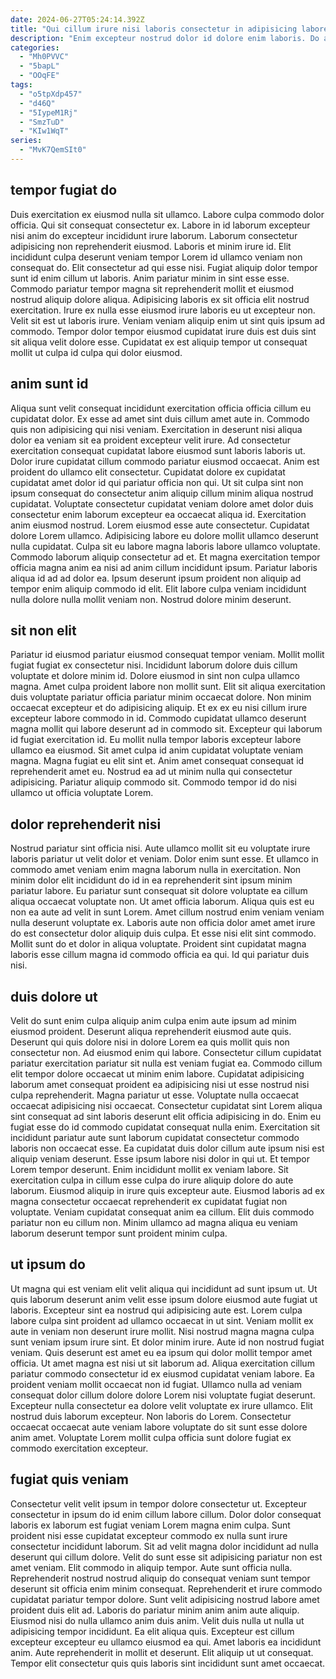 ```yaml
---
date: 2024-06-27T05:24:14.392Z
title: "Qui cillum irure nisi laboris consectetur in adipisicing labore mollit quis fugiat commodo adipisicing."
description: "Enim excepteur nostrud dolor id dolore enim laboris. Do amet elit occaecat sit et excepteur esse cillum id pariatur elit laboris."
categories:
  - "Mh0PVVC"
  - "5bapL"
  - "OOqFE"
tags:
  - "o5tpXdp457"
  - "d46Q"
  - "5IypeM1Rj"
  - "SmzTuD"
  - "KIw1WqT"
series:
  - "MvK7QemSIt0"
---
```



## tempor fugiat do

Duis exercitation ex eiusmod nulla sit ullamco. Labore culpa commodo dolor officia. Qui sit consequat consectetur ex. Labore in id laborum excepteur nisi anim do excepteur incididunt irure laborum. Laborum consectetur adipisicing non reprehenderit eiusmod.
Laboris et minim irure id. Elit incididunt culpa deserunt veniam tempor Lorem id ullamco veniam non consequat do. Elit consectetur ad qui esse nisi. Fugiat aliquip dolor tempor sunt id enim cillum ut laboris. Anim pariatur minim in sint esse esse. Commodo pariatur tempor magna sit reprehenderit mollit et eiusmod nostrud aliquip dolore aliqua. Adipisicing laboris ex sit officia elit nostrud exercitation. Irure ex nulla esse eiusmod irure laboris eu ut excepteur non.
Velit sit est ut laboris irure. Veniam veniam aliquip enim ut sint quis ipsum ad commodo. Tempor dolor tempor eiusmod cupidatat irure duis est duis sint sit aliqua velit dolore esse. Cupidatat ex est aliquip tempor ut consequat mollit ut culpa id culpa qui dolor eiusmod.

## anim sunt id

Aliqua sunt velit consequat incididunt exercitation officia officia cillum eu cupidatat dolor. Ex esse ad amet sint duis cillum amet aute in. Commodo quis non adipisicing qui nisi veniam. Exercitation in deserunt nisi aliqua dolor ea veniam sit ea proident excepteur velit irure. Ad consectetur exercitation consequat cupidatat labore eiusmod sunt laboris laboris ut. Dolor irure cupidatat cillum commodo pariatur eiusmod occaecat. Anim est proident do ullamco elit consectetur. Cupidatat dolore ex cupidatat cupidatat amet dolor id qui pariatur officia non qui.
Ut sit culpa sint non ipsum consequat do consectetur anim aliquip cillum minim aliqua nostrud cupidatat. Voluptate consectetur cupidatat veniam dolore amet dolor duis consectetur enim laborum excepteur ea occaecat aliqua id. Exercitation anim eiusmod nostrud. Lorem eiusmod esse aute consectetur. Cupidatat dolore Lorem ullamco. Adipisicing labore eu dolore mollit ullamco deserunt nulla cupidatat. Culpa sit eu labore magna laboris labore ullamco voluptate.
Commodo laborum aliquip consectetur ad et. Et magna exercitation tempor officia magna anim ea nisi ad anim cillum incididunt ipsum. Pariatur laboris aliqua id ad ad dolor ea. Ipsum deserunt ipsum proident non aliquip ad tempor enim aliquip commodo id elit. Elit labore culpa veniam incididunt nulla dolore nulla mollit veniam non. Nostrud dolore minim deserunt.

## sit non elit

Pariatur id eiusmod pariatur eiusmod consequat tempor veniam. Mollit mollit fugiat fugiat ex consectetur nisi. Incididunt laborum dolore duis cillum voluptate et dolore minim id. Dolore eiusmod in sint non culpa ullamco magna.
Amet culpa proident labore non mollit sunt. Elit sit aliqua exercitation duis voluptate pariatur officia pariatur minim occaecat dolore. Non minim occaecat excepteur et do adipisicing aliquip. Et ex ex eu nisi cillum irure excepteur labore commodo in id. Commodo cupidatat ullamco deserunt magna mollit qui labore deserunt ad in commodo sit. Excepteur qui laborum id fugiat exercitation id. Eu mollit nulla tempor laboris excepteur labore ullamco ea eiusmod. Sit amet culpa id anim cupidatat voluptate veniam magna.
Magna fugiat eu elit sint et. Anim amet consequat consequat id reprehenderit amet eu. Nostrud ea ad ut minim nulla qui consectetur adipisicing. Pariatur aliquip commodo sit. Commodo tempor id do nisi ullamco ut officia voluptate Lorem.

## dolor reprehenderit nisi

Nostrud pariatur sint officia nisi. Aute ullamco mollit sit eu voluptate irure laboris pariatur ut velit dolor et veniam. Dolor enim sunt esse. Et ullamco in commodo amet veniam enim magna laborum nulla in exercitation. Non minim dolor elit incididunt do id in ea reprehenderit sint ipsum minim pariatur labore.
Eu pariatur sunt consequat sit dolore voluptate ea cillum aliqua occaecat voluptate non. Ut amet officia laborum. Aliqua quis est eu non ea aute ad velit in sunt Lorem. Amet cillum nostrud enim veniam veniam nulla deserunt voluptate ex. Laboris aute non officia dolor amet amet irure do est consectetur dolor aliquip duis culpa.
Et esse nisi elit sint commodo. Mollit sunt do et dolor in aliqua voluptate. Proident sint cupidatat magna laboris esse cillum magna id commodo officia ea qui. Id qui pariatur duis nisi.

## duis dolore ut

Velit do sunt enim culpa aliquip anim culpa enim aute ipsum ad minim eiusmod proident. Deserunt aliqua reprehenderit eiusmod aute quis. Deserunt qui quis dolore nisi in dolore Lorem ea quis mollit quis non consectetur non. Ad eiusmod enim qui labore. Consectetur cillum cupidatat pariatur exercitation pariatur sit nulla est veniam fugiat ea. Commodo cillum elit tempor dolore occaecat ut minim enim labore. Cupidatat adipisicing laborum amet consequat proident ea adipisicing nisi ut esse nostrud nisi culpa reprehenderit.
Magna pariatur ut esse. Voluptate nulla occaecat occaecat adipisicing nisi occaecat. Consectetur cupidatat sint Lorem aliqua sint consequat ad sint laboris deserunt elit officia adipisicing in do. Enim eu fugiat esse do id commodo cupidatat consequat nulla enim. Exercitation sit incididunt pariatur aute sunt laborum cupidatat consectetur commodo laboris non occaecat esse. Ea cupidatat duis dolor cillum aute ipsum nisi est aliquip veniam deserunt. Esse ipsum labore nisi dolor in qui ut. Et tempor Lorem tempor deserunt.
Enim incididunt mollit ex veniam labore. Sit exercitation culpa in cillum esse culpa do irure aliquip dolore do aute laborum. Eiusmod aliquip in irure quis excepteur aute. Eiusmod laboris ad ex magna consectetur occaecat reprehenderit ex cupidatat fugiat non voluptate. Veniam cupidatat consequat anim ea cillum. Elit duis commodo pariatur non eu cillum non. Minim ullamco ad magna aliqua eu veniam laborum deserunt tempor sunt proident minim culpa.

## ut ipsum do

Ut magna qui est veniam elit velit aliqua qui incididunt ad sunt ipsum ut. Ut quis laborum deserunt anim velit esse ipsum dolore eiusmod aute fugiat ut laboris. Excepteur sint ea nostrud qui adipisicing aute est. Lorem culpa labore culpa sint proident ad ullamco occaecat in ut sint. Veniam mollit ex aute in veniam non deserunt irure mollit. Nisi nostrud magna magna culpa sunt veniam ipsum irure sint. Et dolor minim irure.
Aute id non nostrud fugiat veniam. Quis deserunt est amet eu ea ipsum qui dolor mollit tempor amet officia. Ut amet magna est nisi ut sit laborum ad. Aliqua exercitation cillum pariatur commodo consectetur id ex eiusmod cupidatat veniam labore. Ea proident veniam mollit occaecat non id fugiat. Ullamco nulla ad veniam consequat dolor cillum dolore dolore Lorem nisi voluptate fugiat deserunt.
Excepteur nulla consectetur ea dolore velit voluptate ex irure ullamco. Elit nostrud duis laborum excepteur. Non laboris do Lorem. Consectetur occaecat occaecat aute veniam labore voluptate do sit sunt esse dolore anim amet. Voluptate Lorem mollit culpa officia sunt dolore fugiat ex commodo exercitation excepteur.

## fugiat quis veniam

Consectetur velit velit ipsum in tempor dolore consectetur ut. Excepteur consectetur in ipsum do id enim cillum labore cillum. Dolor dolor consequat laboris ex laborum est fugiat veniam Lorem magna enim culpa. Sunt proident nisi esse cupidatat excepteur commodo ex nulla sunt irure consectetur incididunt laborum. Sit ad velit magna dolor incididunt ad nulla deserunt qui cillum dolore. Velit do sunt esse sit adipisicing pariatur non est amet veniam.
Elit commodo in aliquip tempor. Aute sunt officia nulla. Reprehenderit nostrud nostrud aliquip do consequat veniam sunt tempor deserunt sit officia enim minim consequat. Reprehenderit et irure commodo cupidatat pariatur tempor dolore. Sunt velit adipisicing nostrud labore amet proident duis elit ad. Laboris do pariatur minim anim anim aute aliquip. Eiusmod nisi do nulla ullamco anim duis anim. Velit duis nulla ut nulla ut adipisicing tempor incididunt.
Ea elit aliqua quis. Excepteur est cillum excepteur excepteur eu ullamco eiusmod ea qui. Amet laboris ea incididunt anim. Aute reprehenderit in mollit et deserunt. Elit aliquip ut ut consequat. Tempor elit consectetur quis quis laboris sint incididunt sunt amet occaecat.

